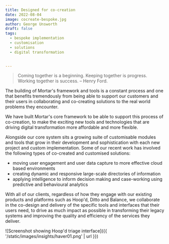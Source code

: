 ```yaml
---
title: Designed for co-creation
date: 2022-08-04
image: cocreate-bespoke.jpg
author: George Unsworth
draft: false
tags:
  - bespoke implementation
  - customisation
  - solutions
  - digital transformation
  

---
```


> Coming together is a beginning. Keeping together is progress. Working together is success. – Henry Ford.  

The building of Mortar's framework and tools is a constant process and one that benefits tremendously from being able to support our customers and their users in collaborating and co-creating solutions to the real world problems they encounter. 

We have built Mortar's core framework to be able to support this process of co-creation, to make the exciting new tools and technologies that are driving digital transformation more affordable and more flexible. 

Alongside our core system sits a growing suite of customisable modules and tools that grow in their development and sophistication with each new project and custom implementation. Some of our recent work has involved the following types of co-created and customised solutions: 

- moving user engagement and user data capture to more effective cloud based environments 
- creating dynamic and responsive large-scale directories of information 
- applying intelligence to inform decision making and case-working using predictive and behavioural analytics 

With all of our clients, regardless of how they engage with our existing products and platforms such as Hoop'd, Ditto and Balance, we collaborate in the co-design and delivery of the specific tools and interfaces that their users need, to drive as much impact as possible in transforming their legacy systems and improving the quality and efficiency of the services they deliver.  


![Screenshot showing Hoop'd triage interface]({{ '/static/images/insights/haver01.png' | url }})
